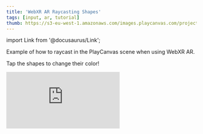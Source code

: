 ```yaml
---
title: 'WebXR AR Raycasting Shapes'
tags: [input, ar, tutorial]
thumb: https://s3-eu-west-1.amazonaws.com/images.playcanvas.com/projects/12/884783/E2030C-image-75.jpg
---
```


import Link from '@docusaurus/Link';

Example of how to raycast in the PlayCanvas scene when using WebXR AR.

Tap the shapes to change their color!

<div className="iframe-container">
    <iframe loading="lazy" src="https://playcanv.as/p/qiLEOeL7/" title="WebXR AR Raycasting Shapes" webkitallowfullscreen="true" mozallowfullscreen="true" allow="autoplay *;xr-spatial-tracking *" allowfullscreen="true" allowvr="" scrolling="no" frameborder="0" />
</div>

<Link to='https://playcanvas.com/project/884783/'>Open Project ↗</Link>
